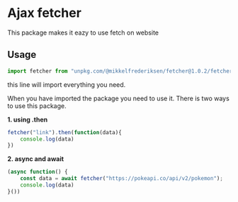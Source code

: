 # Ajax fetcher

This package makes it eazy to use fetch on website

## Usage

```javascript
import fetcher from "unpkg.com/@mikkelfrederiksen/fetcher@1.0.2/fetcher.js";
```
this line will import everything you need.

When you have imported the package you need to use it. There is two ways to use this package.

**1. using .then**

```javascript
fetcher("link").then(function(data){
    console.log(data)
})
```

**2. async and await**
```javascript
(async function() {
    const data = await fetcher("https://pokeapi.co/api/v2/pokemon");
    console.log(data)
}())
```